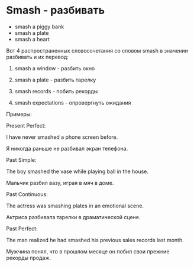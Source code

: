 # Smash - разбивать

- smash a piggy bank
- smash a plate
- smash a heart

Вот 4 распространенных словосочетания со словом smash в значении разбивать и их перевод:

1. smash a window - разбить окно

2. smash a plate - разбить тарелку

3. smash records - побить рекорды

4. smash expectations - опровергнуть ожидания

Примеры:

Present Perfect:

I have never smashed a phone screen before.

Я никогда раньше не разбивал экран телефона.

Past Simple:

The boy smashed the vase while playing ball in the house.

Мальчик разбил вазу, играя в мяч в доме.

Past Continuous:

The actress was smashing plates in an emotional scene.

Актриса разбивала тарелки в драматической сцене.

Past Perfect:

The man realized he had smashed his previous sales records last month.

Мужчина понял, что в прошлом месяце он побил свои прежние рекорды продаж.
